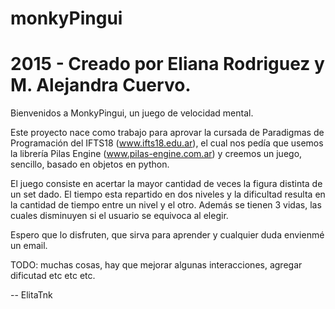 # monkyPingui
# 2015 - Creado por Eliana Rodriguez y M. Alejandra Cuervo.
Bienvenidos a MonkyPingui, un juego de velocidad mental.

Este proyecto nace como trabajo para aprovar la cursada de Paradigmas de Programación del IFTS18 (www.ifts18.edu.ar), el cual nos pedía que usemos la librería Pilas Engine (www.pilas-engine.com.ar) y creemos un juego, sencillo, basado en objetos en python. 

El juego consiste en acertar la mayor cantidad de veces la figura distinta de un set dado. El tiempo esta repartido en dos niveles y la dificultad resulta en la cantidad de tiempo entre un nivel y el otro. Además se tienen 3 vidas, las cuales disminuyen si el usuario se equivoca al elegir.

Espero que lo disfruten, que sirva para aprender y cualquier duda envienmé un email.

TODO: muchas cosas, hay que mejorar algunas interacciones, agregar dificutad etc etc etc. 


--
ElitaTnk

